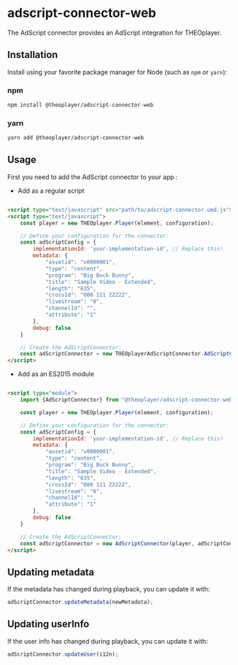 # adscript-connector-web

The AdScript connector provides an AdScript integration for THEOplayer.

## Installation

Install using your favorite package manager for Node (such as `npm` or `yarn`):

### npm

```bash
npm install @theoplayer/adscript-connector-web
```

### yarn

```bash
yarn add @theoplayer/adscript-connector-web
```

## Usage

First you need to add the AdScript connector to your app :

* Add as a regular script

```html

<script type="text/javascript" src="path/to/adscript-connector.umd.js"></script>
<script type="text/javascript">
    const player = new THEOplayer.Player(element, configuration);

    // Define your configuration for the connector:
    const adScriptConfig = {
        implementationId: 'your-implementation-id', // Replace this!
        metadata: {
            "assetid": "v0000001",
            "type": "content",
            "program": "Big Buck Bunny",
            "title": "Sample Video - Extended",
            "length": "635",
            "crossId": "000 111 22222",
            "livestream": "0",
            "channelId": "",
            "attribute": "1"
        },
        debug: false
    }

    // Create the AdScriptConnector:
    const adScriptConnector = new THEOplayerAdScriptConnector.AdScriptConnector(player, adScriptConfig);
</script>
```

* Add as an ES2015 module

```html

<script type="module">
    import {AdScriptConnector} from "@theoplayer/adscript-connector-web";

    const player = new THEOplayer.Player(element, configuration);

    // Define your configuration for the connector:
    const adScriptConfig = {
        implementationId: 'your-implementation-id', // Replace this!
        metadata: {
            "assetid": "v0000001",
            "type": "content",
            "program": "Big Buck Bunny",
            "title": "Sample Video - Extended",
            "length": "635",
            "crossId": "000 111 22222",
            "livestream": "0",
            "channelId": "",
            "attribute": "1"
        },
        debug: false
    }

    // Create the AdScriptConnector:
    const adScriptConnector = new AdScriptConnector(player, adScriptConfig);
</script>
```

## Updating metadata

If the metadata has changed during playback, you can update it with:

```javascript
adScriptConnector.updateMetadata(newMetadata);
```

## Updating userInfo

If the user info has changed during playback, you can update it with:

```javascript
adScriptConnector.updateUser(i12n);
```